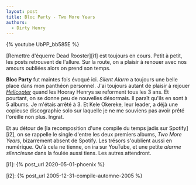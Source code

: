 ```yaml
---
layout: post
title: Bloc Party - Two More Years
authors:
  - Dirty Henry
---
```


{% youtube UbPP_bb585E %}

[Remettre d'équerre Dead Rooster][i1] est toujours en cours. Petit à petit, les
posts retrouvent de l'allure. Sur la route, on a plaisir à renouer avec nos
amours oubliées alors on prend son temps.

**Bloc Party** fut maintes fois évoqué ici. _Silent Alarm_ a toujours une belle
place dans mon panthéon personnel. J'ai toujours autant de plaisir à rejouer
[_Helicopter_][1] quand les Hooray Henrys se reforment tous les 3 ans. Et
pourtant, on se donne peu de nouvelles désormais. Il paraît qu'ils en sont à 5
albums. Je m'étais arrêté à 3. Et Kele Okereke, leur leader, a déjà une copieuse
discographie solo sur laquelle je ne me souviens pas avoir prêté l'oreille non
plus. Ingrat.

Et au détour de [la recomposition d'une compile du temps jadis sur Spotify][i2],
on se rappelle le single d'entre les deux premiers albums, _Two More Years_,
bizarrement absent de Spotify. Les trésors s'oublient aussi en numérique. Qu'à
cela ne tienne, on ira sur YouTube, et une petite _alarme silencieuse_ dans la
foulée aussi tiens. Les autres attendront.

[1]: https://soundcloud.com/hooray-henrys/helicopter-bloc-party-cover

[i1]: {% post_url 2020-05-01-phoenix %}

[i2]: {% post_url 2005-12-31-compile-automne-2005 %}
